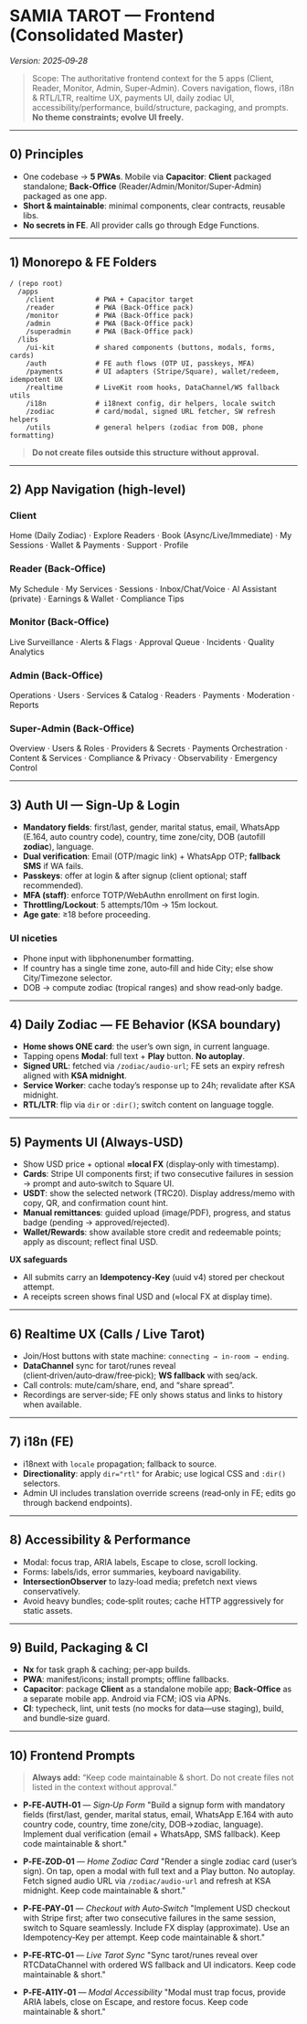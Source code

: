 # SAMIA TAROT — Frontend (Consolidated Master)

*Version: 2025‑09‑28*

> Scope: The authoritative frontend context for the 5 apps (Client, Reader, Monitor, Admin, Super‑Admin). Covers navigation, flows, i18n & RTL/LTR, realtime UX, payments UI, daily zodiac UI, accessibility/performance, build/structure, packaging, and prompts. **No theme constraints; evolve UI freely.**

---

## 0) Principles

- One codebase → **5 PWAs**. Mobile via **Capacitor**: **Client** packaged standalone; **Back‑Office** (Reader/Admin/Monitor/Super‑Admin) packaged as one app.
- **Short & maintainable**: minimal components, clear contracts, reusable libs.
- **No secrets in FE**. All provider calls go through Edge Functions.

---

## 1) Monorepo & FE Folders

```
/ (repo root)
  /apps
    /client          # PWA + Capacitor target
    /reader          # PWA (Back‑Office pack)
    /monitor         # PWA (Back‑Office pack)
    /admin           # PWA (Back‑Office pack)
    /superadmin      # PWA (Back‑Office pack)
  /libs
    /ui-kit          # shared components (buttons, modals, forms, cards)
    /auth            # FE auth flows (OTP UI, passkeys, MFA)
    /payments        # UI adapters (Stripe/Square), wallet/redeem, idempotent UX
    /realtime        # LiveKit room hooks, DataChannel/WS fallback utils
    /i18n            # i18next config, dir helpers, locale switch
    /zodiac          # card/modal, signed URL fetcher, SW refresh helpers
    /utils           # general helpers (zodiac from DOB, phone formatting)
```

> **Do not create files outside this structure without approval.**

---

## 2) App Navigation (high‑level)

### Client

Home (Daily Zodiac) · Explore Readers · Book (Async/Live/Immediate) · My Sessions · Wallet & Payments · Support · Profile

### Reader (Back‑Office)

My Schedule · My Services · Sessions · Inbox/Chat/Voice · AI Assistant (private) · Earnings & Wallet · Compliance Tips

### Monitor (Back‑Office)

Live Surveillance · Alerts & Flags · Approval Queue · Incidents · Quality Analytics

### Admin (Back‑Office)

Operations · Users · Services & Catalog · Readers · Payments · Moderation · Reports

### Super‑Admin (Back‑Office)

Overview · Users & Roles · Providers & Secrets · Payments Orchestration · Content & Services · Compliance & Privacy · Observability · Emergency Control

---

## 3) Auth UI — Sign‑Up & Login

- **Mandatory fields**: first/last, gender, marital status, email, WhatsApp (E.164, auto country code), country, time zone/city, DOB (autofill **zodiac**), language.
- **Dual verification**: Email (OTP/magic link) + WhatsApp OTP; **fallback SMS** if WA fails.
- **Passkeys**: offer at login & after signup (client optional; staff recommended).
- **MFA (staff)**: enforce TOTP/WebAuthn enrollment on first login.
- **Throttling/Lockout**: 5 attempts/10m → 15m lockout.
- **Age gate**: ≥18 before proceeding.

### UI niceties

- Phone input with libphonenumber formatting.
- If country has a single time zone, auto‑fill and hide City; else show City/Timezone selector.
- DOB → compute zodiac (tropical ranges) and show read‑only badge.

---

## 4) Daily Zodiac — FE Behavior (KSA boundary)

- **Home shows ONE card**: the user’s own sign, in current language.
- Tapping opens **Modal**: full text + **Play** button. **No autoplay**.
- **Signed URL**: fetched via `/zodiac/audio-url`; FE sets an expiry refresh aligned with **KSA midnight**.
- **Service Worker**: cache today’s response up to 24h; revalidate after KSA midnight.
- **RTL/LTR**: flip via `dir` or `:dir()`; switch content on language toggle.

---

## 5) Payments UI (Always‑USD)

- Show USD price + optional **≈local FX** (display‑only with timestamp).
- **Cards**: Stripe UI components first; if two consecutive failures in session → prompt and auto‑switch to Square UI.
- **USDT**: show the selected network (TRC20). Display address/memo with copy, QR, and confirmation count hint.
- **Manual remittances**: guided upload (image/PDF), progress, and status badge (pending → approved/rejected).
- **Wallet/Rewards**: show available store credit and redeemable points; apply as discount; reflect final USD.

**UX safeguards**

- All submits carry an **Idempotency‑Key** (uuid v4) stored per checkout attempt.
- A receipts screen shows final USD and (≈local FX at display time).

---

## 6) Realtime UX (Calls / Live Tarot)

- Join/Host buttons with state machine: `connecting → in-room → ending`.
- **DataChannel** sync for tarot/runes reveal (client‑driven/auto‑draw/free‑pick); **WS fallback** with seq/ack.
- Call controls: mute/cam/share, end, and “share spread”.
- Recordings are server‑side; FE only shows status and links to history when available.

---

## 7) i18n (FE)

- i18next with `locale` propagation; fallback to source.
- **Directionality**: apply `dir="rtl"` for Arabic; use logical CSS and `:dir()` selectors.
- Admin UI includes translation override screens (read‑only in FE; edits go through backend endpoints).

---

## 8) Accessibility & Performance

- Modal: focus trap, ARIA labels, Escape to close, scroll locking.
- Forms: labels/ids, error summaries, keyboard navigability.
- **IntersectionObserver** to lazy‑load media; prefetch next views conservatively.
- Avoid heavy bundles; code‑split routes; cache HTTP aggressively for static assets.

---

## 9) Build, Packaging & CI

- **Nx** for task graph & caching; per‑app builds.
- **PWA**: manifest/icons; install prompts; offline fallbacks.
- **Capacitor**: package **Client** as a standalone mobile app; **Back‑Office** as a separate mobile app. Android via FCM; iOS via APNs.
- **CI**: typecheck, lint, unit tests (no mocks for data—use staging), build, and bundle‑size guard.

---

## 10) Frontend Prompts

> **Always add:** “Keep code maintainable & short. Do not create files not listed in the context without approval.”

- **P‑FE‑AUTH‑01** — *Sign‑Up Form* "Build a signup form with mandatory fields (first/last, gender, marital status, email, WhatsApp E.164 with auto country code, country, time zone/city, DOB→zodiac, language). Implement dual verification (email + WhatsApp, SMS fallback). Keep code maintainable & short."

- **P‑FE‑ZOD‑01** — *Home Zodiac Card* "Render a single zodiac card (user’s sign). On tap, open a modal with full text and a Play button. No autoplay. Fetch signed audio URL via `/zodiac/audio-url` and refresh at KSA midnight. Keep code maintainable & short."

- **P‑FE‑PAY‑01** — *Checkout with Auto‑Switch* "Implement USD checkout with Stripe first; after two consecutive failures in the same session, switch to Square seamlessly. Include FX display (approximate). Use an Idempotency‑Key per attempt. Keep code maintainable & short."

- **P‑FE‑RTC‑01** — *Live Tarot Sync* "Sync tarot/runes reveal over RTCDataChannel with ordered WS fallback and UI indicators. Keep code maintainable & short."

- **P‑FE‑A11Y‑01** — *Modal Accessibility* "Modal must trap focus, provide ARIA labels, close on Escape, and restore focus. Keep code maintainable & short."

